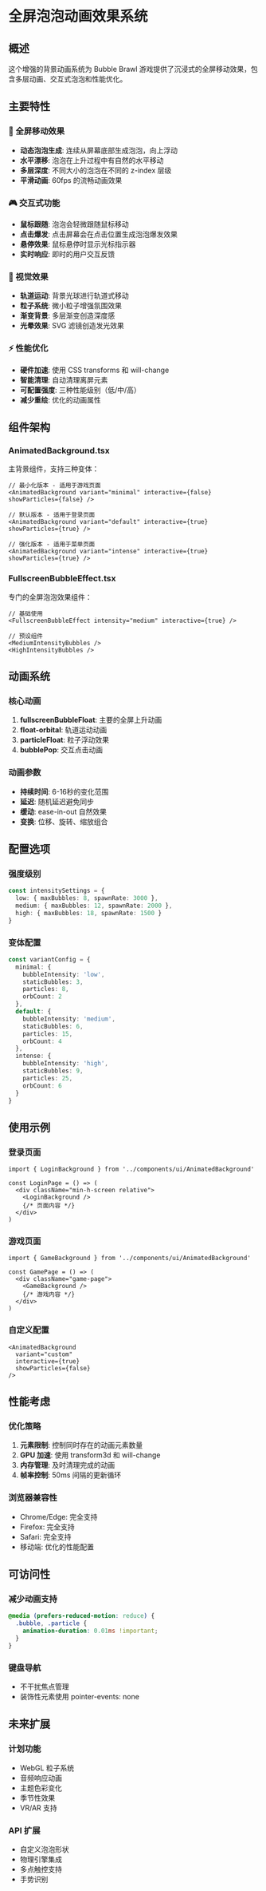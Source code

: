# 全屏泡泡动画效果系统

## 概述

这个增强的背景动画系统为 Bubble Brawl 游戏提供了沉浸式的全屏移动效果，包含多层动画、交互式泡泡和性能优化。

## 主要特性

### 🌟 全屏移动效果
- **动态泡泡生成**: 连续从屏幕底部生成泡泡，向上浮动
- **水平漂移**: 泡泡在上升过程中有自然的水平移动
- **多层深度**: 不同大小的泡泡在不同的 z-index 层级
- **平滑动画**: 60fps 的流畅动画效果

### 🎮 交互式功能
- **鼠标跟随**: 泡泡会轻微跟随鼠标移动
- **点击爆发**: 点击屏幕会在点击位置生成泡泡爆发效果
- **悬停效果**: 鼠标悬停时显示光标指示器
- **实时响应**: 即时的用户交互反馈

### 🎨 视觉效果
- **轨道运动**: 背景光球进行轨道式移动
- **粒子系统**: 微小粒子增强氛围效果
- **渐变背景**: 多层渐变创造深度感
- **光晕效果**: SVG 滤镜创造发光效果

### ⚡ 性能优化
- **硬件加速**: 使用 CSS transforms 和 will-change
- **智能清理**: 自动清理离屏元素
- **可配置强度**: 三种性能级别（低/中/高）
- **减少重绘**: 优化的动画属性

## 组件架构

### AnimatedBackground.tsx
主背景组件，支持三种变体：

```tsx
// 最小化版本 - 适用于游戏页面
<AnimatedBackground variant="minimal" interactive={false} showParticles={false} />

// 默认版本 - 适用于登录页面
<AnimatedBackground variant="default" interactive={true} showParticles={true} />

// 强化版本 - 适用于菜单页面
<AnimatedBackground variant="intense" interactive={true} showParticles={true} />
```

### FullscreenBubbleEffect.tsx
专门的全屏泡泡效果组件：

```tsx
// 基础使用
<FullscreenBubbleEffect intensity="medium" interactive={true} />

// 预设组件
<MediumIntensityBubbles />
<HighIntensityBubbles />
```

## 动画系统

### 核心动画
1. **fullscreenBubbleFloat**: 主要的全屏上升动画
2. **float-orbital**: 轨道运动动画
3. **particleFloat**: 粒子浮动效果
4. **bubblePop**: 交互点击动画

### 动画参数
- **持续时间**: 6-16秒的变化范围
- **延迟**: 随机延迟避免同步
- **缓动**: ease-in-out 自然效果
- **变换**: 位移、旋转、缩放组合

## 配置选项

### 强度级别
```typescript
const intensitySettings = {
  low: { maxBubbles: 8, spawnRate: 3000 },
  medium: { maxBubbles: 12, spawnRate: 2000 },
  high: { maxBubbles: 18, spawnRate: 1500 }
}
```

### 变体配置
```typescript
const variantConfig = {
  minimal: { 
    bubbleIntensity: 'low',
    staticBubbles: 3,
    particles: 8,
    orbCount: 2
  },
  default: { 
    bubbleIntensity: 'medium',
    staticBubbles: 6,
    particles: 15,
    orbCount: 4
  },
  intense: { 
    bubbleIntensity: 'high',
    staticBubbles: 9,
    particles: 25,
    orbCount: 6
  }
}
```

## 使用示例

### 登录页面
```tsx
import { LoginBackground } from '../components/ui/AnimatedBackground'

const LoginPage = () => (
  <div className="min-h-screen relative">
    <LoginBackground />
    {/* 页面内容 */}
  </div>
)
```

### 游戏页面
```tsx
import { GameBackground } from '../components/ui/AnimatedBackground'

const GamePage = () => (
  <div className="game-page">
    <GameBackground />
    {/* 游戏内容 */}
  </div>
)
```

### 自定义配置
```tsx
<AnimatedBackground 
  variant="custom"
  interactive={true}
  showParticles={false}
/>
```

## 性能考虑

### 优化策略
1. **元素限制**: 控制同时存在的动画元素数量
2. **GPU 加速**: 使用 transform3d 和 will-change
3. **内存管理**: 及时清理完成的动画
4. **帧率控制**: 50ms 间隔的更新循环

### 浏览器兼容性
- Chrome/Edge: 完全支持
- Firefox: 完全支持
- Safari: 完全支持
- 移动端: 优化的性能配置

## 可访问性

### 减少动画支持
```css
@media (prefers-reduced-motion: reduce) {
  .bubble, .particle {
    animation-duration: 0.01ms !important;
  }
}
```

### 键盘导航
- 不干扰焦点管理
- 装饰性元素使用 pointer-events: none

## 未来扩展

### 计划功能
- WebGL 粒子系统
- 音频响应动画
- 主题色彩变化
- 季节性效果
- VR/AR 支持

### API 扩展
- 自定义泡泡形状
- 物理引擎集成
- 多点触控支持
- 手势识别
